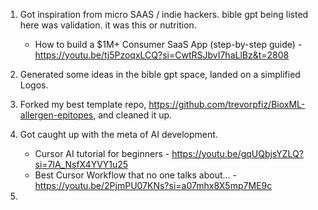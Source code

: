 1. Got inspiration from micro SAAS / indie hackers. bible gpt being listed here was validation. it was this or nutrition.

   - How to build a $1M+ Consumer SaaS App (step-by-step guide) - https://youtu.be/tj5PzoqxLCQ?si=CwtRSJbvI7haLlBz&t=2808

2. Generated some ideas in the bible gpt space, landed on a simplified Logos.

3. Forked my best template repo, https://github.com/trevorpfiz/BioxML-allergen-epitopes, and cleaned it up.

4. Got caught up with the meta of AI development.

   - Cursor AI tutorial for beginners - https://youtu.be/gqUQbjsYZLQ?si=7lA_NsfX4YVY1u25
   - Best Cursor Workflow that no one talks about... - https://youtu.be/2PjmPU07KNs?si=a07mhx8X5mp7ME9c

5.
